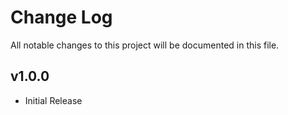 # Change Log

All notable changes to this project will be documented in this file.

## v1.0.0

- Initial Release

